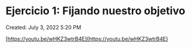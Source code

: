 # Ejercicio 1: Fijando nuestro objetivo

Created: July 3, 2022 5:20 PM

[https://youtu.be/wHKZ3wtrB4E](https://youtu.be/wHKZ3wtrB4E)